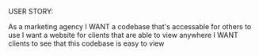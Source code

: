 
USER STORY: 

As a marketing agency 
I WANT a codebase that's accessable for others to use
I want a website for clients that are able to view anywhere
I WANT clients to see that this codebase is easy to view



